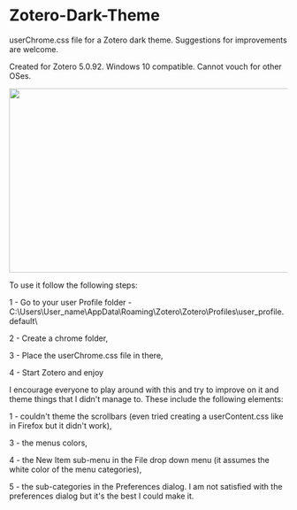# Zotero-Dark-Theme
userChrome.css file for a Zotero dark theme. Suggestions for improvements are welcome.

Created for Zotero 5.0.92. Windows 10 compatible. Cannot vouch for other OSes.

<p align="center">
<img src="https://github.com/Rosmaninho/Zotero-Dark-Theme/blob/main/Zotero_dark_theme.png"  width="600" height="333" />
</p>

To use it follow the following steps:

1 - Go to your user Profile folder - C:\Users\User_name\AppData\Roaming\Zotero\Zotero\Profiles\user_profile.default\

2 - Create a chrome folder,

3 - Place the userChrome.css file in there,

4 - Start Zotero and enjoy


I  encourage everyone to play around with this and try to improve on it and theme things that I didn't manage to. These include the following elements:

1 -  couldn't theme the scrollbars (even tried creating a userContent.css  like in Firefox but it didn't work), 

3 - the  menus colors,

4 - the New Item sub-menu in the File drop down menu (it assumes the white color of the menu categories),

5 - the sub-categories in the Preferences dialog. I am not satisfied with the preferences dialog but it's the best I could make it.
